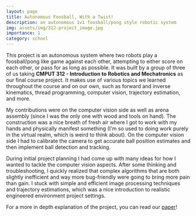 ```yaml
---
layout: page
title: Autonomous Foosball, With a Twist!
description: an autonomous 1v1 foosball/pong style robotic system
img: assets/img/312-project_image.jpg
importance: 1
category: school
---
```

This project is an autonomous system where two robots play a foosball/pong like game against each other, attempting to either score on each other, or pass for as long as possible. It was built by a group of three of us taking **CMPUT 312 - Introduction to Robotics and Mechatronics** as our final course project. It makes use of various topics we learned throughout the course and on our own, such as forward and inverse kinematics, thread programming, computer vision, trajectory estimation, and more.

My contributions were on the computer vision side as well as arena assembly (since I was the only one with wood and tools on hand). The construction was a nice breath of fresh air where I got to work with my hands and physically manifest something (I'm so used to doing work purely in the virtual realm, which is weird to think about). On the computer vision side I had to calibrate the camera to get accurate ball position estimates and then implement ball detection and tracking.

During initial project planning I had come up with many ideas for how I wanted to tackle the computer vision aspects. After some thinking and troubleshooting, I quickly realized that complex algorithms that are both slightly inefficient and way more bug-friendly were going to bring more pain than gain. I stuck with simple and efficient image processing techniques and trajectory estimations, which was a nice introduction to realistic engineered environment project settings.

For a more in depth explanation of the project, you can read our [paper](https://drive.google.com/file/d/1D_Xng_zkUOHNvnRvWYmK_6wHN3MmuqtN/view)!
